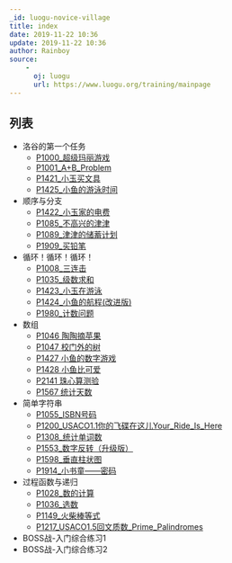 ```yaml
---
_id: luogu-novice-village
title: index
date: 2019-11-22 10:36
update: 2019-11-22 10:36
author: Rainboy
source: 
    - 
      oj: luogu
      url: https://www.luogu.org/training/mainpage
---
```



## 列表

- 洛谷的第一个任务 
    - [P1000_超级玛丽游戏](/article/luogu-P1000)
    - [P1001_A+B_Problem](/article/luogu-P1001)
    - [P1421_小玉买文具](/article/luogu-P1421)
    - [P1425_小鱼的游泳时间](/article/luogu-P1425)
- 顺序与分支 
    - [P1422_小玉家的电费](/article/luogu-P1422)
    - [P1085_不高兴的津津](/article/luogu-P1085)
    - [P1089_津津的储蓄计划](/article/luogu-P1089)
    - [P1909_买铅笔](/article/luogu-P1909)
- 循环！循环！循环！ 
    - [P1008_三连击](/article/luogu-P1008)
    - [P1035_级数求和](/article/luogu-P1035)
    - [P1423_小玉在游泳](/article/luogu-P1423)
    - [P1424_小鱼的航程(改进版)](/article/luogu-P1424)
    - [P1980_计数问题](/article/luogu-P1980)
- 数组 
    - [P1046 陶陶摘苹果](/article/luogu-P1046)
    - [P1047 校门外的树](/article/luogu-P1047)
    - [P1427 小鱼的数字游戏](/article/luogu-P1427)
    - [P1428 小鱼比可爱](/article/luogu-P1428)
    - [P2141 珠心算测验](/article/luogu-P2141)
    - [P1567 统计天数](/article/luogu-P1567)
- 简单字符串 
    - [P1055_ISBN号码](/article/luogu-P1055)
    - [P1200_USACO1.1你的飞碟在这儿Your_Ride_Is_Here](/article/luogu-P1200)
    - [P1308_统计单词数](/article/luogu-P1308)
    - [P1553_数字反转（升级版）](/article/luogu-P1553)
    - [P1598_垂直柱状图](/article/luogu-P1598)
    - [P1914_小书童——密码](/article/luogu-P1914)
- 过程函数与递归 
    - [P1028_数的计算](/article/luogu-P1028)
    - [P1036_选数](/article/luogu-P1036)
    - [P1149_火柴棒等式](/article/luogu-P1149)
    - [P1217_USACO1.5回文质数_Prime_Palindromes](/article/luogu-P1217)
- BOSS战-入门综合练习1 
- BOSS战-入门综合练习2
